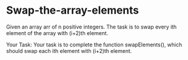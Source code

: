 # Swap-the-array-elements

Given an array arr of n positive integers. The task is to swap every ith element of the array with (i+2)th element.

Your Task:
Your task is to complete the function swapElements(), which should swap each ith element with (i+2)th element.
